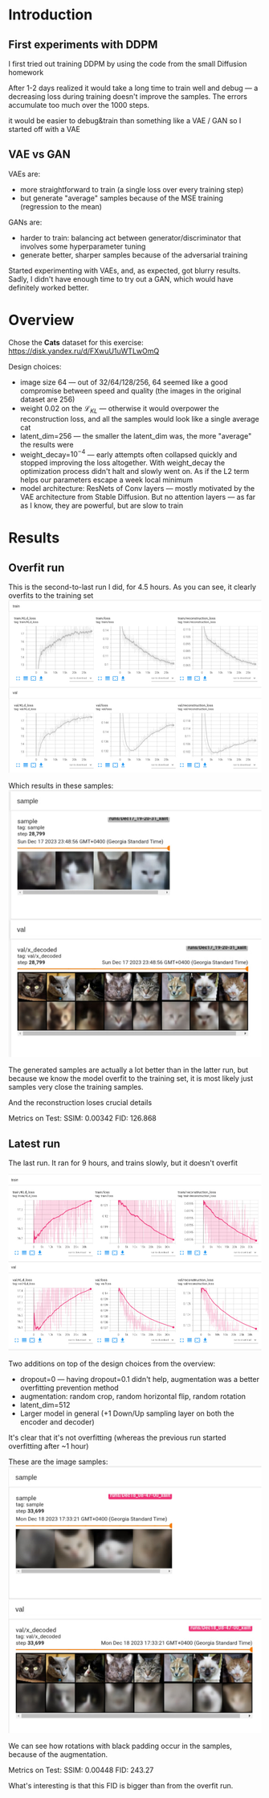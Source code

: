 # Introduction

## First experiments with DDPM

I first tried out training DDPM by using the code from the small Diffusion homework

After 1-2 days realized it would take a long time to train well and debug &mdash; a decreasing loss during training doesn't improve the samples. The errors accumulate too much over the 1000 steps.

it would be easier to debug&train than something like a VAE / GAN so I started off with a VAE

## VAE vs GAN

VAEs are:
- more straightforward to train (a single loss over every training step)
- but generate "average" samples because of the MSE training (regression to the mean)

GANs are:
- harder to train: balancing act between generator/discriminator that involves some hyperparameter tuning
- generate better, sharper samples because of the adversarial training

Started experimenting with VAEs, and, as expected, got blurry results. Sadly, I didn't have enough time to try out a GAN, which would have definitely worked better.

# Overview

Chose the **Cats** dataset for this exercise: https://disk.yandex.ru/d/FXwuU1uWTLwOmQ

Design choices:
- image size 64 &mdash; out of 32/64/128/256, 64 seemed like a good compromise between speed and quality (the images in the original dataset are 256)
- weight 0.02 on the $\mathcal{L}_{KL}$ &mdash; otherwise it would overpower the reconstruction loss, and all the samples would look like a single average cat
- latent_dim=256 &mdash; the smaller the latent_dim was, the more "average" the results were
- weight_decay=$10^{-4}$ &mdash; early attempts often collapsed quickly and stopped improving the loss altogether. With weight_decay the optimization process didn't halt and slowly went on. As if the L2 term helps our parameters escape a week local minimum
- model architecture: ResNets of Conv layers &mdash; mostly motivated by the VAE architecture from Stable Diffusion. But no attention layers &mdash; as far as I know, they are powerful, but are slow to train

# Results
## Overfit run
This is the second-to-last run I did, for 4.5 hours. As you can see, it clearly overfits to the training set
![](report_imgs/loss_overfit.jpg)

Which results in these samples:
![](report_imgs/samples_overfit.jpg)

The generated samples are actually a lot better than in the latter run, but because we know the model overfit to the training set, it is most likely just samples very close the training samples.

And the reconstruction loses crucial details

Metrics on Test:
SSIM: 0.00342
FID: 126.868

## Latest run
The last run. It ran for 9 hours, and trains slowly, but it doesn't overfit

![](report_imgs/loss_latest.jpg)

Two additions on top of the design choices from the overview:
- dropout=0 &mdash; having dropout=0.1 didn't help, augmentation was a better overfitting prevention method
- augmentation: random crop, random horizontal flip, random rotation
- latent_dim=512
- Larger model in general (+1 Down/Up sampling layer on both the encoder and decoder)

It's clear that it's not overfitting (whereas the previous run started overfitting after ~1 hour)

These are the image samples:
![](report_imgs/samples_latest.jpg)

We can see how rotations with black padding occur in the samples, because of the augmentation.

Metrics on Test:
SSIM: 0.00448
FID: 243.27

What's interesting is that this FID is bigger than from the overfit run.